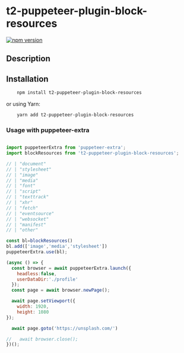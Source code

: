 # t2-puppeteer-plugin-block-resources

[![npm version](https://badge.fury.io/js/t2-puppeteer-plugin-block-resources.svg)](https://badge.fury.io/js/t2-puppeteer-plugin-block-resources)

## Description


## Installation

```bash
    npm install t2-puppeteer-plugin-block-resources
```

or using Yarn:

```bash
    yarn add t2-puppeteer-plugin-block-resources
```




### Usage with puppeteer-extra

```js

import puppeteerExtra from 'puppeteer-extra';
import blockResources from 't2-puppeteer-plugin-block-resources';

// | "document"
// | "stylesheet"
// | "image"
// | "media"
// | "font"
// | "script"
// | "texttrack"
// | "xhr"
// | "fetch"
// | "eventsource"
// | "websocket"
// | "manifest"
// | "other"

const bl=blockResources()
bl.add(['image','media','stylesheet'])
puppeteerExtra.use(bl);

(async () => {
  const browser = await puppeteerExtra.launch({
    headless:false,
    userDataDir:'./profile'
  });
  const page = await browser.newPage();

  await page.setViewport({
    width: 1920,
    height: 1080
});

  await page.goto('https://unsplash.com/')

//   await browser.close();
})();

```


